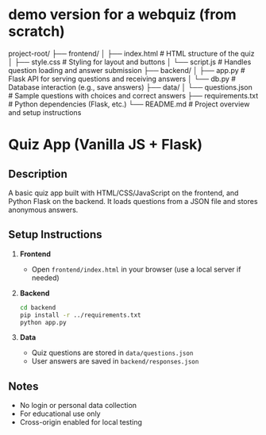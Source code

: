 # demo version for a webquiz (from scratch)

project-root/
├── frontend/
│   ├── index.html         # HTML structure of the quiz
│   ├── style.css          # Styling for layout and buttons
│   └── script.js          # Handles question loading and answer submission
├── backend/
│   ├── app.py             # Flask API for serving questions and receiving answers
│   └── db.py              # Database interaction (e.g., save answers)
├── data/
│   └── questions.json     # Sample questions with choices and correct answers
├── requirements.txt       # Python dependencies (Flask, etc.)
└── README.md              # Project overview and setup instructions


# Quiz App (Vanilla JS + Flask)

## Description
A basic quiz app built with HTML/CSS/JavaScript on the frontend, and Python Flask on the backend. It loads questions from a JSON file and stores anonymous answers.

## Setup Instructions

1. **Frontend**
   - Open `frontend/index.html` in your browser (use a local server if needed)

2. **Backend**
   ```bash
   cd backend
   pip install -r ../requirements.txt
   python app.py
   ```

3. **Data**
   - Quiz questions are stored in `data/questions.json`
   - User answers are saved in `backend/responses.json`

## Notes
- No login or personal data collection
- For educational use only
- Cross-origin enabled for local testing
